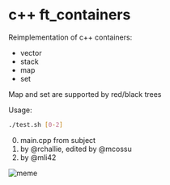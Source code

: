 # c++ ft_containers

Reimplementation of c++ containers:
 - vector
 - stack
 - map
 - set

Map and set are supported by red/black trees

Usage:
```bash
./test.sh [0-2]
```
0) main.cpp from subject
1) by @rchallie, edited by @mcossu
2) by @mli42

![meme](https://memegenerator.net/img/instances/28485634.jpg)